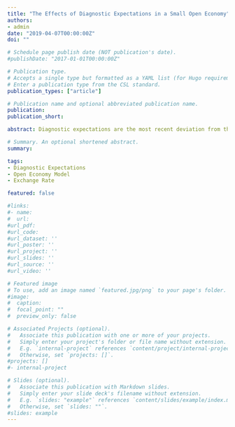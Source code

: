 ```yaml
---
title: "The Effects of Diagnostic Expectations in a Small Open Economy"
authors:
- admin
date: "2019-04-07T00:00:00Z"
doi: ""

# Schedule page publish date (NOT publication's date).
#publishDate: "2017-01-01T00:00:00Z"

# Publication type.
# Accepts a single type but formatted as a YAML list (for Hugo requirements).
# Enter a publication type from the CSL standard.
publication_types: ["article"]

# Publication name and optional abbreviated publication name.
publication: 
publication_short:

abstract: Diagnostic expectations are the most recent deviation from the mainstream rationality hypothesis in macroeconomics and finance literature. In this paper, I explore the implications of incorporating representativeness, in the form of diag- nostic expectations, into a Small Open Economy Model à la Justiniano and Preston (2010). The main results show that a small open economy populated with diagnos- tic agents is characterised to be broadly more volatile than its rational counterpart. Moreover, the magnitude of such results depends not only on the degree of beliefs distortion, but also on the parameterisation of the model. Finally, persistence mechanisms do help in propagating and intensifying the amplification effects of diagnostic expectations when different shocks hit the economy.

# Summary. An optional shortened abstract.
summary: 

tags:
- Diagnostic Expectations
- Open Economy Model
- Exchange Rate

featured: false

#links:
#- name: 
#  url: 
#url_pdf: 
#url_code: 
#url_dataset: ''
#url_poster: ''
#url_project: ''
#url_slides: ''
#url_source: ''
#url_video: ''

# Featured image
# To use, add an image named `featured.jpg/png` to your page's folder. 
#image:
#  caption: 
#  focal_point: ""
#  preview_only: false

# Associated Projects (optional).
#   Associate this publication with one or more of your projects.
#   Simply enter your project's folder or file name without extension.
#   E.g. `internal-project` references `content/project/internal-project/index.md`.
#   Otherwise, set `projects: []`.
#projects: []
#- internal-project

# Slides (optional).
#   Associate this publication with Markdown slides.
#   Simply enter your slide deck's filename without extension.
#   E.g. `slides: "example"` references `content/slides/example/index.md`.
#   Otherwise, set `slides: ""`.
#slides: example
---
```


